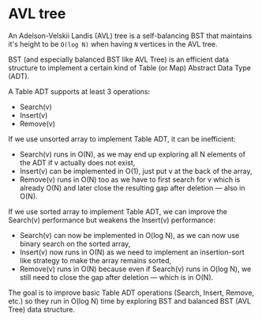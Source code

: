 # AVL tree

An Adelson-Velskii Landis (AVL) tree is a self-balancing BST that maintains it's height to be `O(log N)` when having `N` vertices in the AVL tree.

BST (and especially balanced BST like AVL Tree) is an efficient data structure to implement a certain kind of Table (or Map) Abstract Data Type (ADT).

A Table ADT supports at least 3 operations:
- Search(v)
- Insert(v)
- Remove(v)

If we use unsorted array to implement Table ADT, it can be inefficient:
- Search(v) runs in O(N), as we may end up exploring all N elements of the ADT if v actually does not exist,
- Insert(v) can be implemented in O(1), just put v at the back of the array,
- Remove(v) runs in O(N) too as we have to first search for v which is already O(N) and later close the resulting gap after deletion — also in O(N).

If we use sorted array to implement Table ADT, we can improve the Search(v) performance but weakens the Insert(v) performance:
- Search(v) can now be implemented in O(log N), as we can now use binary search on the sorted array,
- Insert(v) now runs in O(N) as we need to implement an insertion-sort like strategy to make the array remains sorted,
- Remove(v) runs in O(N) because even if Search(v) runs in O(log N), we still need to close the gap after deletion — which is in O(N).

The goal is to improve basic Table ADT operations (Search, Insert, Remove, etc.) so they run in O(log N) time by exploring BST and balanced BST (AVL Tree) data structure.

